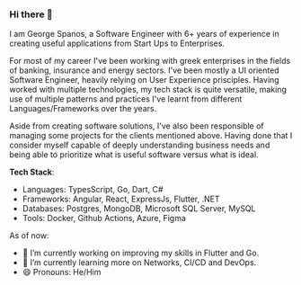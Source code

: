 ### Hi there 👋

I am George Spanos, a Software Engineer with 6+ years of experience in creating useful applications from Start Ups to Enterprises. 

For most of my career I've been working with greek enterprises in the fields of banking, insurance and energy sectors. I've been mostly a UI oriented Software Engineer, heavily relying on User Experience prisciples. Having worked with multiple technologies, my tech stack is quite versatile, making use of multiple patterns and practices I've learnt from different Languages/Frameworks over the years.

Aside from creating software solutions, I've also been responsible of managing some projects for the clients mentioned above. Having done that I consider myself capable of deeply understanding business needs and being able to prioritize what is useful software versus what is ideal. 

**Tech Stack**:
- Languages: TypesScript, Go, Dart, C#
- Frameworks: Angular, React, ExpressJs, Flutter, .NET
- Databases: Postgres, MongoDB, Microsoft SQL Server, MySQL
- Tools: Docker, Github Actions, Azure, Figma

As of now:
- 🔭 I’m currently working on improving my skills in Flutter and Go.
- 🌱 I’m currently learning more on Networks, CI/CD and DevOps.
- 😄 Pronouns: He/Him
